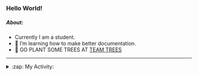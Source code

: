 ### Hello World!

##### About:
- Currently I am a student.
- 🌱 I’m learning how to make better documentation.
- 🌱 GO PLANT SOME TREES AT [TEAM TREES](https://teamtrees.org/)

---
<details>
  <summary>:zap: My Activity:</summary>
  
<!--START_SECTION:waka-->
![Code Time](http://img.shields.io/badge/Code%20Time-1%2C143%20hrs%202%20mins-blue)

**I'm a Night 🦉** 

```text
🌞 Morning                1559 commits        ██░░░░░░░░░░░░░░░░░░░░░░░   09.58 % 
🌆 Daytime                5656 commits        █████████░░░░░░░░░░░░░░░░   34.77 % 
🌃 Evening                4662 commits        ███████░░░░░░░░░░░░░░░░░░   28.66 % 
🌙 Night                  4390 commits        ███████░░░░░░░░░░░░░░░░░░   26.99 % 
```
📅 **I'm Most Productive on Wednesday** 

```text
Monday                   2400 commits        ████░░░░░░░░░░░░░░░░░░░░░   14.75 % 
Tuesday                  2161 commits        ███░░░░░░░░░░░░░░░░░░░░░░   13.28 % 
Wednesday                3754 commits        ██████░░░░░░░░░░░░░░░░░░░   23.08 % 
Thursday                 2068 commits        ███░░░░░░░░░░░░░░░░░░░░░░   12.71 % 
Friday                   1590 commits        ██░░░░░░░░░░░░░░░░░░░░░░░   09.77 % 
Saturday                 1439 commits        ██░░░░░░░░░░░░░░░░░░░░░░░   08.85 % 
Sunday                   2855 commits        ████░░░░░░░░░░░░░░░░░░░░░   17.55 % 
```


📊 **This Week I Spent My Time On** 

```text
🔥 Editors: 
VS Code                  6 hrs 55 mins       █████████████████████████   100.00 % 

🐱‍💻 Projects: 
giveth-dapps-v2          3 hrs 38 mins       █████████████░░░░░░░░░░░░   52.60 % 
praise                   2 hrs 59 mins       ███████████░░░░░░░░░░░░░░   43.17 % 
impact-graph             17 mins             █░░░░░░░░░░░░░░░░░░░░░░░░   04.23 % 
```


 Last Updated on 30/06/2023 09:10:57 UTC
<!--END_SECTION:waka-->
</details>
